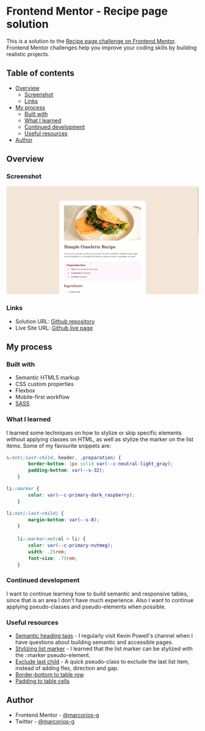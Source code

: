 # Frontend Mentor - Recipe page solution

This is a solution to the [Recipe page challenge on Frontend Mentor](https://www.frontendmentor.io/challenges/recipe-page-KiTsR8QQKm). Frontend Mentor challenges help you improve your coding skills by building realistic projects. 

## Table of contents

- [Overview](#overview)
  - [Screenshot](#screenshot)
  - [Links](#links)
- [My process](#my-process)
  - [Built with](#built-with)
  - [What I learned](#what-i-learned)
  - [Continued development](#continued-development)
  - [Useful resources](#useful-resources)
- [Author](#author)

## Overview

### Screenshot

![Final result of the recipe page frontendmentor challenge](./assets/images/screenshot.png)

### Links

- Solution URL: [Github repository](https://github.com/marcorios-g/frontendmentor_recipe-page)
- Live Site URL: [Github live page](https://marcorios-g.github.io/frontendmentor_recipe-page/)

## My process

### Built with

- Semantic HTML5 markup
- CSS custom properties
- Flexbox
- Mobile-first workflow
- [SASS](https://sass-lang.com/)

### What I learned

I learned some techniques on how to stylize or skip specific elements without applying classes on HTML, as well as stylize the marker on the list items. Some of my favourite snippets are:

```css
&:not(:last-child, header, .preparation) {
        border-bottom: 1px solid var(--c-neutral-light_gray);
        padding-bottom: var(--s-32);
    }
```
```css
li::marker {
        color: var(--c-primary-dark_raspberry);
    }
```
```css
li:not(:last-child) {
        margin-bottom: var(--s-8);
    }

    li::marker:not(ol > li) {
        color: var(--c-primary-nutmeg);
        width: .25rem;
        font-size: .75rem;
    }
```

### Continued development

I want to continue learning how to build semantic and responsive tables, since that is an area I don't have much experience. Also I want to continue applying pseudo-classes and pseudo-elements when possible.

### Useful resources

- [Semantic heading tags](https://vid.puffyan.us/watch?v=NexL5_Vdoq8) - I regularly visit Kevin Powell's channel when I have questions about building semantic and accessible pages.
- [Stylizing list marker](https://stackoverflow.com/questions/7990429/how-to-control-size-of-list-style-type-disc-in-css) - I learned that the list marker can be stylized with the ::marker pseudo-element.
- [Exclude last child](https://www.geeksforgeeks.org/css-notlast-childafter-selector/) - A quick pseudo-class to exclude the last list item, instead of adding flex, direction and gap.
- [Border-bottom to table row](https://stackoverflow.com/questions/10040842/add-border-bottom-to-table-row-tr)
- [Padding to table cells](https://stackoverflow.com/questions/3656615/padding-a-table-row)

## Author

- Frontend Mentor - [@marcorios-g](https://www.frontendmentor.io/profile/marcorios-g)
- Twitter - [@marcorios-g](https://github.com/marcorios-g)